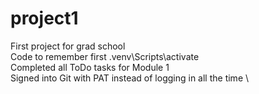 # project1
First project for grad school \
Code to remember first .venv\Scripts\activate \
Completed all ToDo tasks for Module 1 \
Signed into Git with PAT instead of logging in all the time \
